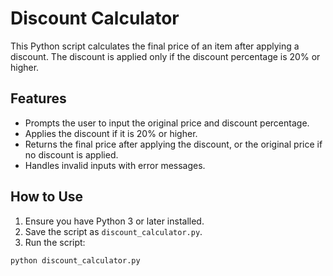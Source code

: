 # Discount Calculator

This Python script calculates the final price of an item after applying a discount. The discount is applied only if the discount percentage is 20% or higher.

## Features

- Prompts the user to input the original price and discount percentage.
- Applies the discount if it is 20% or higher.
- Returns the final price after applying the discount, or the original price if no discount is applied.
- Handles invalid inputs with error messages.

## How to Use

1. Ensure you have Python 3 or later installed.
2. Save the script as `discount_calculator.py`.
3. Run the script:

```bash
python discount_calculator.py
